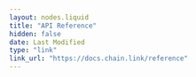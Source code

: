 ```yaml
---
layout: nodes.liquid
title: "API Reference"
hidden: false
date: Last Modified
type: "link"
link_url: "https://docs.chain.link/reference"
---
```

